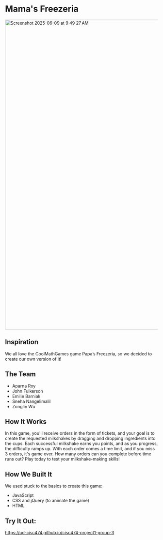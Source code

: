 # Mama's Freezeria

<img width="1022" alt="Screenshot 2025-06-09 at 9 49 27 AM" src="https://github.com/user-attachments/assets/7f927f5b-76b8-47b2-a2d2-2e60bc5f262e" />

## Inspiration

We all love the CoolMathGames game Papa’s Freezeria, so we decided to create our own version of it!

## The Team
- Aparna Roy
- John Fulkerson
- Emilie Barniak
- Sneha Nangelimalil
- Zonglin Wu

## How It Works

In this game, you'll receive orders in the form of tickets, and your goal is to create the requested milkshakes by dragging and dropping ingredients into the cups. Each successful milkshake earns you points, and as you progress, the difficulty ramps up. With each order comes a time limit, and if you miss 3 orders, it's game over. How many orders can you complete before time runs out? Play today to test your milkshake-making skills!

## How We Built It

We used stuck to the basics to create this game:

- JavaScript
- CSS and jQuery (to animate the game)
- HTML

## Try It Out:

https://ud-cisc474.github.io/cisc474-project1-group-3

